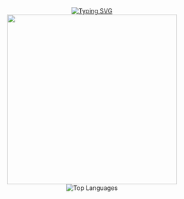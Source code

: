<div align="center">
  <a href="https://git.io/typing-svg"><img src="https://readme-typing-svg.demolab.com?font=Fira+Code&pause=1000&color=CCF727&random=false&width=500&height=40&lines=Hey%2F+I'm+Jana." alt="Typing SVG" /></a>
  <div>
    <tr>
       <td>
        <img src="https://i.imgur.com/4z6nSP0.png" style="width:390px">
      </td>
    </tr>
   <div align="center"> 
  <img src="https://github-readme-stats.vercel.app/api/top-langs/?username=jwnaina&layout=compact&theme=highcontrast" alt="Top Languages">
   </div>
  </div>
  <br>
</div>
